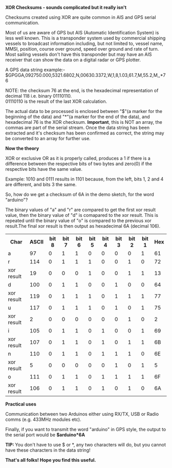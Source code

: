 <b>XOR Checksums - sounds complicated but it really isn't</b>

Checksums created using XOR are quite common in AIS and GPS serial communication.

Most of us are aware of GPS but AIS (Automatic Identification System) is less well known. This is a transponder system used by commercial shipping vessels to broadcast information including, but not limited to, vessel name, MMSI, position, course over ground, speed over ground and rate of turn. Most sailing vessels don't have this transponder but may have an AIS receiver that can show the data on a digital radar or GPS plotter.

A GPS data string example:-
$GPGGA,092750.000,5321.6802,N,00630.3372,W,1,8,1.03,61.7,M,55.2,M,,*76

NOTE: the checksum 76 at the end, is the hexadecimal representation of decimal 118 i.e. binary 01110110.<br>
01110110 is the result of the last XOR calculation.

The actual data to be processed is enclosed between "$"(a marker for the beginning of the data) and "*"(a marker for the end of the data), and hexadecimal 76 is the XOR checksum. <b>Important</b>, this is NOT an array, the commas are part of the serial stream. Once the data string has been extracted and it's checksum has been confirmed as correct, the string may be converted to an array for further use.

<b>Now the theory</b>

XOR or exclusive OR as it is properly called, produces a 1 if there is a difference between the respective bits of two bytes and zero(0) if the respective bits have the same value.

Example:
1010 and 0111 results in 1101 because, from the left, bits 1, 2 and 4 are different, and bits 3 the same.

So, how do we get a checksum of 6A in the demo sketch, for the word "arduino"?

The binary values of "a" and "r" are compared to get the first xor result value, then the binary value of "d" is comapared to the xor result. This is repeated until the binary value of "o" is compared to the previous xor result.The final xor result is then output as hexadecimal 6A (decimal 106).

<table>
  <tr>
    <th>Char</th>
    <th>ASCII</th>
    <th>bit 8</th>
    <th>bit 7</th>
    <th>bit 6</th>
    <th>bit 5</th>
    <th>bit 4</th>
    <th>bit 3</th>
    <th>bit 2</th> 
    <th>bit 1</th>
    <th>Hex</th>
  </tr>
  <tr>
    <td>a</td>
    <td>97</td> 
    <td>0</td>
    <td>1</td>
    <td>1</td>
    <td>0</td>
    <td>0</td>
    <td>0</td>
    <td>0</td>
    <td>1</td>
    <td>61</td>
  </tr>
  <tr>
    <td>r</td>
    <td>114</td> 
    <td>0</td>
    <td>1</td>
    <td>1</td>
    <td>1</td>
    <td>0</td>
    <td>0</td>
    <td>1</td>
    <td>0</td>
    <td>72</td>
  </tr>
  <tr>
    <td>xor result</td>
    <td>19</td> 
    <td>0</td>
    <td>0</td>
    <td>0</td>
    <td>1</td>
    <td>0</td>
    <td>0</td>
    <td>1</td>
    <td>1</td>
    <td>13</td>
  </tr>
  <tr>
    <td>d</td>
    <td>100</td> 
    <td>0</td>
    <td>1</td>
    <td>1</td>
    <td>0</td>
    <td>0</td>
    <td>1</td>
    <td>0</td>
    <td>0</td>
    <td>64</td>
  </tr>
  <tr>
    <td>xor result</td>
    <td>119</td> 
    <td>0</td>
    <td>1</td>
    <td>1</td>
    <td>1</td>
    <td>0</td>
    <td>1</td>
    <td>1</td>
    <td>1</td>
    <td>77</td>
  </tr>
  <tr>
    <td>u</td>
    <td>117</td> 
    <td>0</td>
    <td>1</td>
    <td>1</td>
    <td>1</td>
    <td>0</td>
    <td>1</td>
    <td>0</td>
    <td>1</td>
    <td>75</td>
  </tr>
  <tr>
    <td>xor result</td>
    <td>2</td> 
    <td>0</td>
    <td>0</td>
    <td>0</td>
    <td>0</td>
    <td>0</td>
    <td>0</td>
    <td>1</td>
    <td>0</td>
    <td>2</td>
  </tr>
  <tr>
    <td>i</td>
    <td>105</td> 
    <td>0</td>
    <td>1</td>
    <td>1</td>
    <td>0</td>
    <td>1</td>
    <td>0</td>
    <td>0</td>
    <td>1</td>
    <td>69</td>
  </tr>
  <tr>
    <td>xor result</td>
    <td>107</td> 
    <td>0</td>
    <td>1</td>
    <td>1</td>
    <td>0</td>
    <td>1</td>
    <td>0</td>
    <td>1</td>
    <td>1</td>
    <td>6B</td>
  </tr>
  <tr>
    <td>n</td>
    <td>110</td> 
    <td>0</td>
    <td>1</td>
    <td>1</td>
    <td>0</td>
    <td>1</td>
    <td>1</td>
    <td>1</td>
    <td>0</td>
    <td>6E</td>
  </tr>
  <tr>
    <td>xor result</td>
    <td>5</td> 
    <td>0</td>
    <td>0</td>
    <td>0</td>
    <td>0</td>
    <td>0</td>
    <td>1</td>
    <td>0</td>
    <td>1</td>
    <td>5</td>
  </tr>
  <tr>
    <td>o</td>
    <td>111</td> 
    <td>0</td>
    <td>1</td>
    <td>1</td>
    <td>0</td>
    <td>1</td>
    <td>1</td>
    <td>1</td>
    <td>1</td>
    <td>6F</td>
  </tr>
  <tr>
    <td>xor result</td>
    <td>106</td> 
    <td>0</td>
    <td>1</td>
    <td>1</td>
    <td>0</td>
    <td>1</td>
    <td>0</td>
    <td>1</td>
    <td>0</td>
    <td>6A</td>
  </tr>
</table>

<b>Practical uses</b>

Communication between two Arduinos either using RX/TX, USB or Radio comms (e.g. 433MHz modules etc).

Finally, if you want to transmit the word "arduino" in GPS style, the output to the serial port would be <b>$arduino*6A</b>

<b>TIP: </b>You don't have to use $ or *, any two characters will do, but you cannot have these characters in the data string!

<b>That's all folks! Hope you find this useful.</b>
